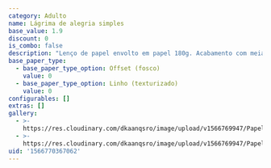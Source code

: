 ```yaml
---
category: Adulto
name: Lágrima de alegria simples
base_value: 1.9
discount: 0
is_combo: false
description: "Lenço de papel envolto em papel 180g. Acabamento com meia pérola.\r Tamanho 11cm x 6cm."
base_paper_type:
  - base_paper_type_option: Offset (fosco)
    value: 0
  - base_paper_type_option: Linho (texturizado)
    value: 0
configurables: []
extras: []
gallery:
  - >-
    https://res.cloudinary.com/dkaanqsro/image/upload/v1566769947/Papelaria%20adulto/L%C3%A1grimas_de_alegria_simples_1_ifxyoq.jpg
  - >-
    https://res.cloudinary.com/dkaanqsro/image/upload/v1566769947/Papelaria%20adulto/L%C3%A1grimas_de_alegria_simples_2_kwyqqz.jpg
uid: '1566770367062'
---
```


